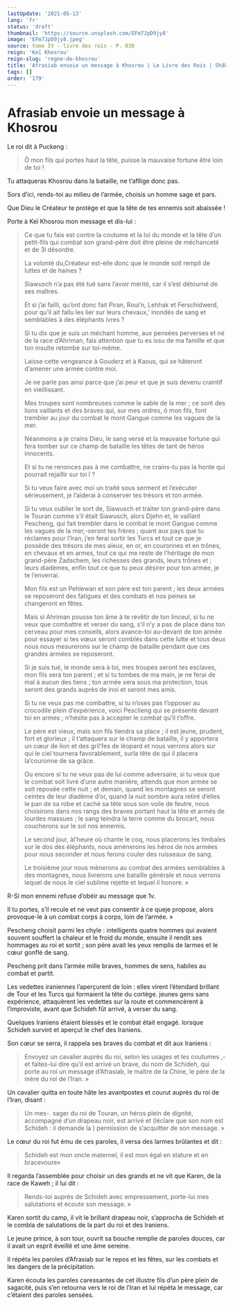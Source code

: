 ```yaml
---
lastUpdate: '2021-05-13'
lang: 'fr'
status: 'draft'
thumbnail: 'https://source.unsplash.com/EFm7JpD9jy8'
image: 'EFm7JpD9jy8.jpeg'
source: tome IV - livre des rois - P. 030
reign: 'Keï Khosrou'
reign-slug: 'regne-de-khosrou'
title: 'Afrasiab envoie un message à Khosrou | Le Livre des Rois | Shâhnâmeh'
tags: []
order: '179'
---
```


<!-- LTeX: language=fr -->

# Afrasiab envoie un message à Khosrou

Le roi dit à Puckeng :

> Ô mon fils qui portes haut la tête, puisse la mauvaise fortune être loin de toi !

Tu attaqueras Khosrou dans la bataille, ne t’afllige donc pas.

Sors d’ici, rends-toi au milieu de l’armée, choisis un homme sage et pars.

Que Dieu le Créateur te protège et que la tête de tes ennemis soit abaissée !

Porte à Keï Khosrou mon message et dis-lui :

> Ce que tu fais est contre la coutume et la loi du monde et la tête d’un petit-fils qui combat son grand-père doit être pleine de méchanceté et de 3l désordre.
>
> La volonté du,Créateur est-elle donc que le monde soit rempli de luttes et de haines ?
>
> Siawusch n’a pas été tué sans l’avoir mérité, car il s’est détourné de ses maîtres.
>
> Et si j’ai failli, qu’ont donc fait Piran, Roui’n, Lehhak et Ferschidwerd, pour qu’il ait fallu les lier sur leurs chevaux,’ inondés de sang et semblables à des éléphants ivres ?
>
> Si tu dis que je suis un méchant homme, aux pensées perverses et né de la race d’Ahriman, fais attention que tu es issu de ma famille et que ton insulte retombe sur toi-même.
>
> Laisse cette vengeance à Gouderz et à Kaous, qui se hâteront d’amener une armée contre moi.
>
> Je ne parle pas ainsi parce que j’ai peur et que je suis devenu craintif en vieillissant.
>
> Mes troupes sont nombreuses comme le sable de la mer ; ce sont des lions vaillants et des braves qui, sur mes ordres, ô mon fils, font trembler au jour du combat le mont Gangue comme les vagues de la mer.
>
> Néanmoins a je crains Dieu, le sang versé et la mauvaise fortune qui fera tomber sur ce champ de bataille les têtes de tant de héros innocents.
>
> Et si tu ne renonces pas à me combattre, ne crains-tu pas la honte qui pourrait rejaillir sur toi î ?
>
> Si tu veux faire avec moi un traité sous serment et l’exécuter sérieusement, je l’aiderai à conserver tes trésors et ton armée.
>
> Si tu veux oublier le sort de, Siawusch et traiter ton grand-père dans le Touran comme s’il était Siawusch, alors Djehn et, le vaillant Pescheng, qui fait trembler dans le combat le mont Gangue comme les vagues de la mer,-seront tes frères ; quant aux pays que tu réclames pour l’Iran, j’en ferai sortir les Turcs et tout ce que je possède des trésors de mes aïeux, en or, en couronnes et en trônes, en chevaux et en armes, tout ce qui me reste de l’héritage de mon grand-père Zadschem, les richesses des grands, leurs trônes et ; leurs diadèmes, enfin tout ce que tu peux désirer pour ton armée, je te l’enverrai.
>
> Mon fils est un Pehlewan et son père est ton parent ; les deux armées se reposeront des fatigues et des combats et nos peines se changeront en fêtes.
>
> Mais si Ahriman pousse ton âme à te revêtir de ton linceul, si tu ne veux que combattre et verser du sang, s’il n’y a pas de place dans ton cerveau pour mes conseils, alors avance-toi au-devant de ton armée pour essayer si tes vœux seront comblés dans cette lutte et tous deux nous nous mesurerons sur le champ de bataille pendant que ces grandes armées se reposeront.
>
> Si je suis tué, le monde sera à toi, mes troupes seront tes esclaves, mon fils sera ton parent ; et si tu tombes de ma main, je ne ferai de mal à aucun des tiens ; ton armée sera sous ma protection, tous seront des grands auprès de inoi et seront mes amis.
>
> Si tu ne veux pas me combattre, si tu n’oses pas t’opposer au crocodile plein d’expérience, voici Pesclieng qui se présente devant toi en armes ; n’hésite pas à accepter le combat qu’il t’offre.
>
> Le père est vieux, mais son fils tiendra sa place ; il est jeune, prudent, fort et glorieux ; il t’attaquera sur le champ de bataille, il y apportera un cœur de lion et des gril’fes de léopard et nous verrons alors sur qui le ciel tournera favorablement, surla tête de qui il placera la’couronne de sa grâce.
>
> Ou encore si tu ne veux pas de lui comme adversaire, si tu veux que le combat soit livré d’une autre manière, attends que mon armée se soit reposée cette nuit ; et demain, quand les montagnes se seront ceintes de leur diadème d’or, quand la nuit sombre aura retiré d’elles le pan de sa robe et caché sa tête sous son voile de feutre, nous choisirons dans nos rangs des braves portant haut la tête et armés de lourdes massues ; le sang teindra la terre comme du brocart, nous coucherons sur le sol nos ennemis.
>
> Le second jour, àl’heure où chante le coq, nous placerons les timbales sur le dos des éléphants, nous amènerons les héros de nos armées pour nous seconder et nous ferons couler des ruisseaux de sang.
>
> Le troisième jour nous mènerons au combat des armées semblables à des montagnes, nous livrerons une bataille générale et nous verrons lequel de nous le ciel sublime rejette et lequel il honore. »

R-Si mon ennemi refuse d’obéir au message que
1v.

Il tu portes, s’il recule et ne veut pas consentir à ce queje propose, alors provoque-le à un combat corps à corps, loin de l’armée. »

Pescheng choisit parmi les chyle : intelligents quatre hommes qui avaient souvent souffert la chaleur et le froid du monde, ensuite il rendit ses hommages au roi et sortit ; son père avait les yeux remplis de larmes et le cœur gonflé de sang.

Pescheng prit dans l’armée mille braves, hommes de sens, habiles au combat et partit.

Les vedettes iraniennes l’aperçurent de loin : elles virent l’étendard brillant de Tour et les Turcs qui formaient la tête du cortège. jeunes gens sans expérience, attaquèrent les vedettes sur la route et commencèrent à l’improviste, avant que Schideh fût arrivé, à verser du sang.

Quelques Iraniens étaient blessés et le combat était engagé. lorsque Schideh survint et aperçut le chef des Iraniens.

Son cœur se serra, il rappela ses braves du combat et dit aux Iraniens :

> Envoyez un cavalier auprès du roi, selon les usages et les coutumes ,-et faites-lui dire qu’il est arrivé un brave, du nom de Schideh, qui porte au roi un message d’Afrasiab, le maître de la Chine, le père de la mère du roi de l’Iran. »

Un cavalier quitta en toute hâte les avantpostes et courut auprès du roi de l’Iran, disant :

> Un mes-. sager du roi de Touran, un héros plein de dignité, accompagné d’un drapeau noir, est arrivé et (léclare que son nom est Schideh : il demande la ) permission de s’acquitter de son message. »

Le cœur du roi fut ému de ces paroles, il versa des larmes brûlantes et dit :

> Schideh est mon oncle maternel, il est mon égal en stature et en bracevoure»

Il regarda l’assemblée pour choisir un des grands et ne vit que Karen, de la race de Kaweh ; il lui dit :

> Rends-toi auprès de Schideh avec empressement, porte-lui mes salutations et écoute son message. »

Karen sortit du camp, il vit le brillant drapeau noir, s’approcha de Schideh et le combla de salutations de la part du roi et des Iraniens.

Le jeune prince, à son tour, ouvrit sa bouche remplie de paroles douces, car il avait un esprit éveillé et une âme sereine.

Il répéta les paroles d’Afrasiab sur le repos et les fêtes, sur les combats et les dangers de la précipitation.

Karen écouta les paroles caressantes de cet illustre fils d’un père plein de sagacité, puis s’en retourna vers le roi de l’Iran et lui répéta le message, car c’étaient des paroles sensées.

